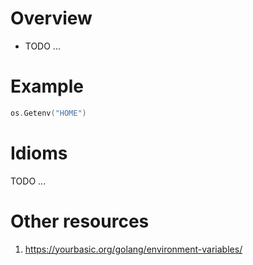 # Overview
- TODO ...


# Example
```go
os.Getenv("HOME")
```


# Idioms
TODO ...


# Other resources
1. https://yourbasic.org/golang/environment-variables/
